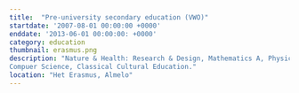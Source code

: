 ```yaml
---
title:  "Pre-university secondary education (VWO)"
startdate: '2007-08-01 00:00:00 +0000'
enddate: '2013-06-01 00:00:00: +0000'
category: education
thumbnail: erasmus.png
description: "Nature & Health: Research & Design, Mathematics A, Physics, Biology, Chemestry, English, Dutch, German,
Compuer Science, Classical Cultural Education."
location: "Het Erasmus, Almelo"
---
```


